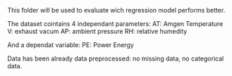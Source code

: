 This folder will be used to evaluate wich regression model performs better.

The dataset cointains 4 independant parameters:
AT: Amgen Temperature
V: exhaust vacum
AP: ambient pressure
RH: relative humedity

And a dependat variable:
PE: Power Energy

Data has been already data preprocessed: no missing data, no categorical data.